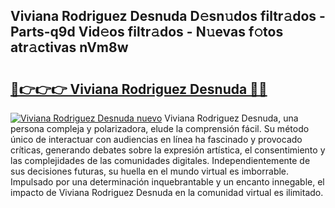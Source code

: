 ## Viviana Rodriguez Desnuda D𝚎sn𝚞dos filtr𝚊dos - Parts-q9d Vid𝚎os filtr𝚊dos - N𝚞evas f𝚘tos atr𝚊ctivas nVm8w

# <h2><a href="http://mb8yxj.tromn.icu/?c=Viviana+Rodriguez+Desnuda">🔗👉👉👉 Viviana Rodriguez Desnuda 🔗🔗</a></h2>

[![Viviana Rodriguez Desnuda nuevo](https://i.imgur.com/pEAQMta.gif)](http://mb8yxj.tromn.icu/?c=Viviana+Rodriguez+Desnuda)
Viviana Rodriguez Desnuda, una persona compleja y polarizadora, elude la comprensión fácil. Su método único de interactuar con audiencias en línea ha fascinado y provocado críticas, generando debates sobre la expresión artística, el consentimiento y las complejidades de las comunidades digitales. Independientemente de sus decisiones futuras, su huella en el mundo virtual es imborrable. Impulsado por una determinación inquebrantable y un encanto innegable, el impacto de Viviana Rodriguez Desnuda en la comunidad virtual es ilimitado.
